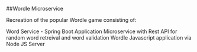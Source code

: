 ##Wordle Microservice

Recreation of the popular Wordle game consisting of:

Word Service - Spring Boot Application Microservice with Rest API for random word retreival and word validation 
Wordle Javascript application via Node JS Server

